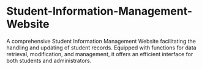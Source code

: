 # Student-Information-Management-Website
A comprehensive Student Information Management Website facilitating the handling and updating of student records. Equipped with functions for data retrieval, modification, and management, it offers an efficient interface for both students and administrators.
